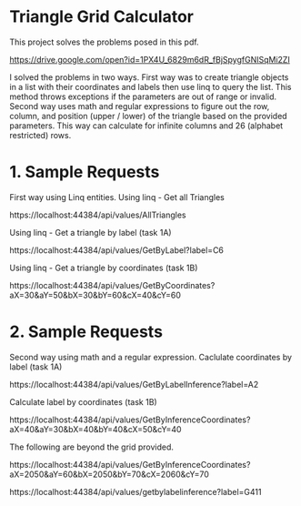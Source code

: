 # Triangle Grid Calculator
This project solves the problems posed in this pdf. 

https://drive.google.com/open?id=1PX4U_6829m6dR_fBjSpygfGNISqMi2ZI

I solved the problems in two ways.
First way was to create triangle objects in a list with their coordinates and labels then use linq to query the list. This method throws exceptions if the parameters are out of range or invalid.
Second way uses math and regular expressions to figure out the row, column, and position (upper / lower) of the triangle based on the provided parameters. This way can calculate for infinite columns and 26 (alphabet restricted) rows.

# 1. Sample Requests 
First way using Linq entities.
Using linq - Get all Triangles 

https://localhost:44384/api/values/AllTriangles

Using linq - Get a triangle by label (task 1A) 

https://localhost:44384/api/values/GetByLabel?label=C6

Using linq - Get a triangle by coordinates (task 1B) 

https://localhost:44384/api/values/GetByCoordinates?aX=30&aY=50&bX=30&bY=60&cX=40&cY=60

# 2. Sample Requests
Second way using math and a regular expression.
Caclulate coordinates by label (task 1A) 

https://localhost:44384/api/values/GetByLabelInference?label=A2

Calculate label by coordinates (task 1B) 

https://localhost:44384/api/values/GetByInferenceCoordinates?aX=40&aY=30&bX=40&bY=40&cX=50&cY=40

The following are beyond the grid provided.

https://localhost:44384/api/values/GetByInferenceCoordinates?aX=2050&aY=60&bX=2050&bY=70&cX=2060&cY=70

https://localhost:44384/api/values/getbylabelinference?label=G411